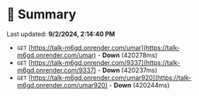 # 📖 Summary
Last updated: **9/2/2024, 2:14:40 PM**

- `GET` [https://talk-m6gd.onrender.com/umar](https://talk-m6gd.onrender.com/umar) - **Down** (420278ms)
- `GET` [https://talk-m6gd.onrender.com/9337](https://talk-m6gd.onrender.com/9337) - **Down** (420237ms)
- `GET` [https://talk-m6gd.onrender.com/umar920](https://talk-m6gd.onrender.com/umar920) - **Down** (420244ms)
